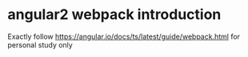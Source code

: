 # angular2 webpack introduction
Exactly follow https://angular.io/docs/ts/latest/guide/webpack.html for personal study only
